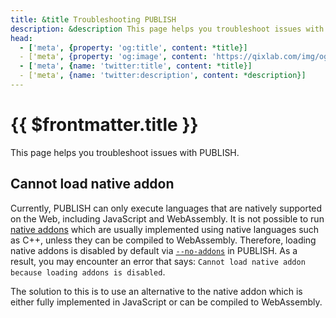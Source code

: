 ```yaml
---
title: &title Troubleshooting PUBLISH
description: &description This page helps you troubleshoot issues with PUBLISH.
head:
  - ['meta', {property: 'og:title', content: *title}]
  - ['meta', {property: 'og:image', content: 'https://qixlab.com/img/og/webcontainer-troubleshooting.png'}]
  - ['meta', {name: 'twitter:title', content: *title}]
  - ['meta', {name: 'twitter:description', content: *description}]
---
```


# {{ $frontmatter.title }}

This page helps you troubleshoot issues with PUBLISH.

## Cannot load native addon

Currently, PUBLISH can only execute languages that are natively supported on the Web, including JavaScript and WebAssembly. It is not possible to run [native addons](https://nodejs.org/api/addons.html) which are usually implemented using native languages such as C++, unless they can be compiled to WebAssembly. Therefore, loading native addons is disabled by default via [`--no-addons`](https://nodejs.org/api/cli.html#--no-addons) in PUBLISH. As a result, you may encounter an error that says: `Cannot load native addon because loading addons is disabled`.

The solution to this is to use an alternative to the native addon which is either fully implemented in JavaScript or can be compiled to WebAssembly.
